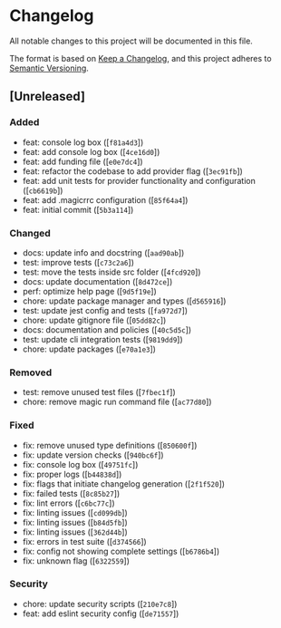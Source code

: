 # Changelog

All notable changes to this project will be documented in this file.

The format is based on [Keep a Changelog](https://keepachangelog.com/en/1.0.0/),
and this project adheres to [Semantic Versioning](https://semver.org/spec/v2.0.0.html).

## [Unreleased]

### Added

- feat: console log box ([`f81a4d3`])
- feat: add console log box ([`4ce16d0`])
- feat: add funding file ([`e0e7dc4`])
- feat: refactor the codebase to add provider flag ([`3ec91fb`])
- feat: add unit tests for provider functionality and configuration ([`cb6619b`])
- feat: add .magicrrc configuration ([`85f64a4`])
- feat: initial commit ([`5b3a114`])

### Changed

- docs: update info and docstring ([`aad90ab`])
- test: improve tests ([`c73c2a6`])
- test: move the tests inside src folder ([`4fcd920`])
- docs: update documentation ([`8d472ce`])
- perf: optimize help page ([`9d5f19e`])
- chore: update package manager and types ([`d565916`])
- test: update jest config and tests ([`fa972d7`])
- chore: update gitignore file ([`05dd82c`])
- docs: documentation and policies ([`40c5d5c`])
- test: update cli integration tests ([`9819dd9`])
- chore: update packages ([`e70a1e3`])

### Removed

- test: remove unused test files ([`7fbec1f`])
- chore: remove magic run command file ([`ac77d80`])

### Fixed

- fix: remove unused type definitions ([`850600f`])
- fix: update version checks ([`940bc6f`])
- fix: console log box ([`49751fc`])
- fix: proper logs ([`b44838d`])
- fix: flags that initiate changelog generation ([`2f1f520`])
- fix: failed tests ([`8c85b27`])
- fix: lint errors ([`c6bc77c`])
- fix: linting issues ([`cd099db`])
- fix: linting issues ([`b84d5fb`])
- fix: linting issues ([`362d44b`])
- fix: errors in test suite ([`d374566`])
- fix: config not showing complete settings ([`b6786b4`])
- fix: unknown flag ([`6322559`])

### Security

- chore: update security scripts ([`210e7c8`])
- feat: add eslint security config ([`de71557`])